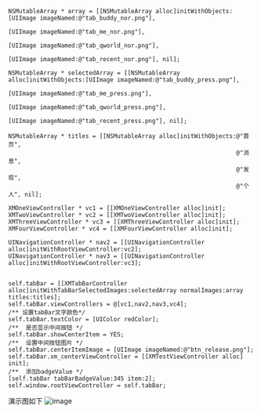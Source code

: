     NSMutableArray * array = [[NSMutableArray alloc]initWithObjects:[UIImage imageNamed:@"tab_buddy_nor.png"],
                                                                    [UIImage imageNamed:@"tab_me_nor.png"],
                                                                    [UIImage imageNamed:@"tab_qworld_nor.png"],
                                                                    [UIImage imageNamed:@"tab_recent_nor.png"], nil];
    
    NSMutableArray * selectedArray = [[NSMutableArray alloc]initWithObjects:[UIImage imageNamed:@"tab_buddy_press.png"],
                                                                            [UIImage imageNamed:@"tab_me_press.png"],
                                                                            [UIImage imageNamed:@"tab_qworld_press.png"],
                                                                            [UIImage imageNamed:@"tab_recent_press.png"], nil];
    
    NSMutableArray * titles = [[NSMutableArray alloc]initWithObjects:@"首页",
                                                                     @"消息",
                                                                     @"发现",
                                                                     @"个人", nil];
    
    XMOneViewController * vc1 = [[XMOneViewController alloc]init];
    XMTwoViewController * vc2 = [[XMTwoViewController alloc]init];
    XMThreeViewController * vc3 = [[XMThreeViewController alloc]init];
    XMFourViewController * vc4 = [[XMFourViewController alloc]init];
    
    UINavigationController * nav2 = [[UINavigationController alloc]initWithRootViewController:vc2];
    UINavigationController * nav3 = [[UINavigationController alloc]initWithRootViewController:vc3];

        
    self.tabBar = [[XMTabBarController alloc]initWithTabBarSelectedImages:selectedArray normalImages:array titles:titles];
    self.tabBar.viewControllers = @[vc1,nav2,nav3,vc4];
    /** 设置tabBar文字颜色*/
    self.tabBar.textColor = [UIColor redColor];
    /**  是否显示中间按钮 */
    self.tabBar.showCenterItem = YES;
    /**  设置中间按钮图片 */
    self.tabBar.centerItemImage = [UIImage imageNamed:@"btn_release.png"];
    self.tabBar.xm_centerViewController = [[XMTestViewController alloc] init];
    /**  添加badgeValue */
    [self.tabBar tabBarBadgeValue:345 item:2];
    self.window.rootViewController = self.tabBar;
    
    
    
演示图如下
![image](https://github.com/changping0823/XMTabBar/blob/master/XMTabBar/ScreenShots/73af1b5b27f7882f52bcd84bd3f97178.gif)
 

